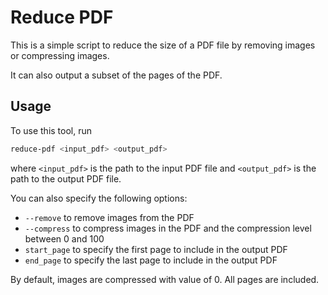 # Reduce PDF

This is a simple script to reduce the size of a PDF file by removing images or compressing images.

It can also output a subset of the pages of the PDF.

## Usage

To use this tool, run

```bash
reduce-pdf <input_pdf> <output_pdf>
```

where `<input_pdf>` is the path to the input PDF file and `<output_pdf>` is the path to the output PDF file.

You can also specify the following options:

- `--remove` to remove images from the PDF
- `--compress` to compress images in the PDF and the compression level between 0 and 100
- `start_page` to specify the first page to include in the output PDF
- `end_page` to specify the last page to include in the output PDF

By default, images are compressed with value of 0. All pages are included.